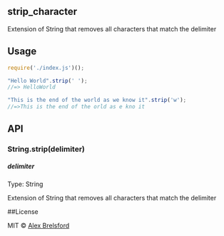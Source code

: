 ## strip_character
Extension of String that removes all characters that match the delimiter

## Usage
```js
require('./index.js')();

"Hello World".strip(' ');
//=> HelloWorld

"This is the end of the world as we know it".strip('w');
//=>This is the end of the orld as e kno it
```

## API

### String.strip(delimiter)

##### delimiter
Type: String

Extension of String that removes all characters that match the delimiter

##License

MIT © [Alex Brelsford](abrelsfo.github.io)
